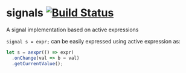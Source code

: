 # signals [![Build Status](https://travis-ci.org/active-expressions/signals.svg?branch=master)](https://travis-ci.org/active-expressions/signals)
A signal implementation based on active expressions

`signal s = expr;` can be easily expressed using active expression as:
```JavaScript
let s = aexpr(() => expr)
  .onChange(val => b = val)
  .getCurrentValue();
```
